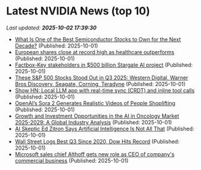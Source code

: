 # Latest NVIDIA News (top 10)
_Last updated: **2025-10-02 17:39:30**_

- [What Is One of the Best Semiconductor Stocks to Own for the Next Decade?](https://biztoc.com/x/7cb90e2954cdaea8) (Published: 2025-10-01)
- [European shares close at record high as healthcare outperforms](https://www.irishtimes.com/business/2025/10/01/european-shares-close-at-record-high-as-healthcare-outperforms/) (Published: 2025-10-01)
- [Factbox-Key stakeholders in $500 billion Stargate AI project](https://finance.yahoo.com/news/factbox-key-stakeholders-500-billion-164315893.html) (Published: 2025-10-01)
- [These S&P 500 Stocks Stood Out in Q3 2025: Western Digital, Warner Bros Discovery, Seagate, Corning, Teradyne](https://www.thestreet.com/markets/these-s-p-500-stocks-stood-out-in-q3-2025-western-digital-warner-bros-discovery-seagate-corning-teradyne) (Published: 2025-10-01)
- [Show HN: Local LLM app with real-time sync (CRDT) and inline tool calls](https://github.com/Reclusive-Inc/closed-circuit-ai) (Published: 2025-10-01)
- [OpenAI’s Sora 2 Generates Realistic Videos of People Shoplifting](https://futurism.com/future-society/openai-sora-2-videos-people-shoplifting) (Published: 2025-10-01)
- [Growth and Investment Opportunities in the AI in Oncology Market 2025-2029: A Global Industry Analysis](https://www.globenewswire.com/news-release/2025/10/01/3159810/28124/en/Growth-and-Investment-Opportunities-in-the-AI-in-Oncology-Market-2025-2029-A-Global-Industry-Analysis.html) (Published: 2025-10-01)
- [AI Skeptic Ed Zitron Says Artificial Intelligence Is Not All That](https://www.forbes.com/sites/johnnavin/2025/10/01/ai-skeptic-ed-zitron-says-artificial-intelligence-is-not-all-that/) (Published: 2025-10-01)
- [Wall Street Logs Best Q3 Since 2020, Dow Hits Record](https://finance.yahoo.com/news/wall-street-logs-best-q3-161812622.html) (Published: 2025-10-01)
- [Microsoft sales chief Althoff gets new role as CEO of company's commercial business](https://www.cnbc.com/2025/10/01/microsoft-makes-co.html) (Published: 2025-10-01)
